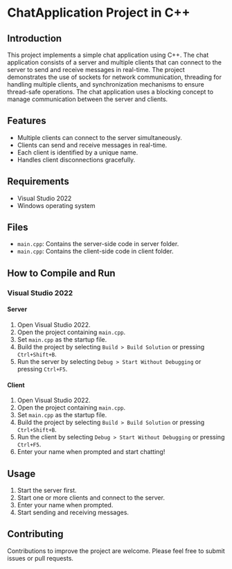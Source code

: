 # ChatApplication Project in C++

## Introduction

This project implements a simple chat application using C++. The chat application consists of a server and multiple clients that can connect to the server to send and receive messages in real-time. The project demonstrates the use of sockets for network communication, threading for handling multiple clients, and synchronization mechanisms to ensure thread-safe operations. The chat application uses a blocking concept to manage communication between the server and clients.

## Features

- Multiple clients can connect to the server simultaneously.
- Clients can send and receive messages in real-time.
- Each client is identified by a unique name.
- Handles client disconnections gracefully.

## Requirements

- Visual Studio 2022
- Windows operating system

## Files

- `main.cpp`: Contains the server-side code in server folder.
- `main.cpp`: Contains the client-side code in client folder.

## How to Compile and Run

### Visual Studio 2022

#### Server

1. Open Visual Studio 2022.
2. Open the project containing `main.cpp`.
3. Set `main.cpp` as the startup file.
4. Build the project by selecting `Build > Build Solution` or pressing `Ctrl+Shift+B`.
5. Run the server by selecting `Debug > Start Without Debugging` or pressing `Ctrl+F5`.

#### Client

1. Open Visual Studio 2022.
2. Open the project containing `main.cpp`.
3. Set `main.cpp` as the startup file.
4. Build the project by selecting `Build > Build Solution` or pressing `Ctrl+Shift+B`.
5. Run the client by selecting `Debug > Start Without Debugging` or pressing `Ctrl+F5`.
6. Enter your name when prompted and start chatting!

## Usage

1. Start the server first.
2. Start one or more clients and connect to the server.
3. Enter your name when prompted.
4. Start sending and receiving messages.

## Contributing

Contributions to improve the project are welcome. Please feel free to submit issues or pull requests.
